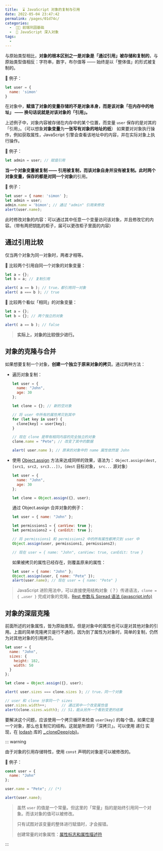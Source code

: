 ```yaml
---
title:  ⌛️ JavaScript 对象的复制与引用
date: 2022-05-04 23:47:42
permalink: /pages/01d74c/
categories:
  -  🚶🏻 前端巩固基础
  -  📒 JavaScript 深入对象
tags:
  - 
---
```


与原始类型相比，**对象的根本区别之一是对象是「通过引用」被存储和复制的**，与原始类型值相反：字符串，数字，布尔值等 —— 始终是以「整体值」的形式被复制的。



🌰 例子：

```js
let user = {
  name: 'simon'
}
```

在对象中，**赋值了对象的变量存储的不是对象本身，而是该对象「在内存中的地址」 —— 换句话说就是对该对象的「引用」。**

上述例子中，对象内容被存储在内存中的某个位置，而变量 `user` 保存的是对其的「引用」。（可以想象**对象变量**为**一张写有对象的地址的纸**） 如果要对对象执行操作，例如获取属性，JavaScript 引擎会查看该地址中的内容，并在实际对象上执行操作。



🌰 例子：

```js
let admin = user; // 赋值引用
```

**当一个对象变量被复制 —— 引用被复制，而该对象自身并没有被复制。**此时两个对象变量，保存的都是对**同一个对象**的引用。



🌰 例子：

```js
let user = { name: 'simon' };
let admin = user;
admin.name = 'bimon'; // 通过 "admin" 引用来修改
alert(user.name);
```

此时修改对象的内容：可以通过其中任意一个变量访问该对象，并且修改它的内容。（带有两把钥匙的柜子，届可以更改柜子里面的内容）



## 通过引用比较

仅当两个对象为同一对象时，两者才相等。



🌰 比较两个引用自同一个对象的对象变量：

```js
let a = {};
let b = a; // 复制引用

alert( a == b ); // true，都引用同一对象
alert( a === b ); // true
```



🌰 比较两个看似「相同」的对象变量：

```js
let a = {};
let b = {}; // 两个独立的对象

alert( a == b ); // false
```

> **实际上，对象的比较很少进行。**



## 对象的克隆与合并

如果想要复制一个对象，**创建一个独立于原来对象的拷贝**。通过两种方法：

+ 遍历对象复制：

  ```js
  let user = {
    name: "John",
    age: 30
  };
  
  let clone = {}; // 新的空对象
  
  // 将 user 中所有的属性拷贝到其中
  for (let key in user) {
    clone[key] = user[key];
  }
  
  // 现在 clone 是带有相同内容的完全独立的对象
  clone.name = "Pete"; // 改变了其中的数据
  
  alert( user.name ); // 原来的对象中的 name 属性依然是 John
  ```

+ 使用 [Object.assign](https://developer.mozilla.org/en-US/docs/Web/JavaScript/Reference/Global_Objects/Object/assign) 方法来达成同样的效果，语法为： `Object.assign(dest, [src1, src2, src3...])`，（`dest` 目标对象， `src...` 源对象）

  ```js
  let user = {
    name: "John",
    age: 30
  };
  
  let clone = Object.assign({}, user);
  ```

  

  通过 Object.assign 合并对象的例子：

  ```js
  let user = { name: "John" };
  
  let permissions1 = { canView: true };
  let permissions2 = { canEdit: true };
  
  // 将 permissions1 和 permissions2 中的所有属性都拷贝到 user 中
  Object.assign(user, permissions1, permissions2);
  
  // 现在 user = { name: "John", canView: true, canEdit: true }
  ```

  如果被拷贝的属性已经存在，则覆盖原来的属性：

  ```js
  let user = { name: "John" };
  Object.assign(user, { name: "Pete" });
  alert(user.name); // 现在 user = { name: "Pete" }
  ```

  

> JavaScript 进阶用法中，可以直接使用结构对象（？）传递语法，`clone = { …user }` 完成对象的克隆。[Rest 参数与 Spread 语法 (javascript.info)](https://zh.javascript.info/rest-parameters-spread)



## 对象的深层克隆

前面所述的对象属性，皆为原始类型。但是对象中的属性也可以是对其他对象的引用。上面的简单克隆拷贝是行不通的，因为到了属性为对象时，简单的复制，仍然为对其他对象的引用拷贝。

```js
let user = {
  name: "John",
  sizes: {
    height: 182,
    width: 50
  }
};

let clone = Object.assign({}, user);

alert( user.sizes === clone.sizes ); // true，同一个对象

// user 和 clone 分享同一个 sizes
user.sizes.width++;       // 通过其中一个改变属性值
alert(clone.sizes.width); // 51，能从另外一个看到变更的结果
```



要解决这个问题，应该使用一个拷贝循环来检查 `user[key]` 的每个值，如果它是一个对象，那么也复制它的结构。这就是所谓的「深拷贝」。可以使用 递归 实现，在  [lodash](https://lodash.com/) 库的 [_.cloneDeep(obj)](https://lodash.com/docs#cloneDeep)。



::: warning

由于对象的引用存储特性，使用 `const` 声明的对象是可以被修改的。

🌰 例子：

```js
const user = {
  name: "John"
};

user.name = "Pete"; // (*)

alert(user.name); 
```

> 虽然 `user` 的值是一个常量。但这里的「常量」指的是始终引用同一个对象。而该对象的值可以被修改。
>
> 只有试图对该变量的整体进行赋值时，才会报错。
>
> 创建常量的对象属性：[属性标志和属性描述符](https://zh.javascript.info/property-descriptors)

:::
